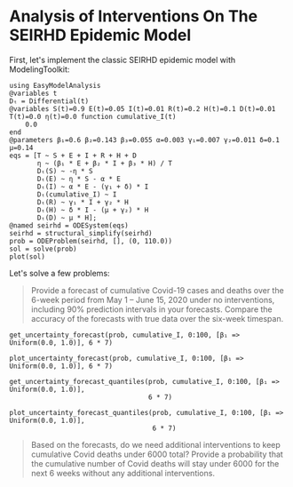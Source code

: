 # Analysis of Interventions On The SEIRHD Epidemic Model

First, let's implement the classic SEIRHD epidemic model with ModelingToolkit:

```@example seirhd
using EasyModelAnalysis
@variables t
Dₜ = Differential(t)
@variables S(t)=0.9 E(t)=0.05 I(t)=0.01 R(t)=0.2 H(t)=0.1 D(t)=0.01 T(t)=0.0 η(t)=0.0 function cumulative_I(t)
    0.0
end
@parameters β₁=0.6 β₂=0.143 β₃=0.055 α=0.003 γ₁=0.007 γ₂=0.011 δ=0.1 μ=0.14
eqs = [T ~ S + E + I + R + H + D
       η ~ (β₁ * E + β₂ * I + β₃ * H) / T
       Dₜ(S) ~ -η * S
       Dₜ(E) ~ η * S - α * E
       Dₜ(I) ~ α * E - (γ₁ + δ) * I
       Dₜ(cumulative_I) ~ I
       Dₜ(R) ~ γ₁ * I + γ₂ * H
       Dₜ(H) ~ δ * I - (μ + γ₂) * H
       Dₜ(D) ~ μ * H];
@named seirhd = ODESystem(eqs)
seirhd = structural_simplify(seirhd)
prob = ODEProblem(seirhd, [], (0, 110.0))
sol = solve(prob)
plot(sol)
```

Let's solve a few problems:

> Provide a forecast of cumulative Covid-19 cases and deaths over the 6-week period from May 1 – June 15, 2020 under no interventions, including 90% prediction intervals in your forecasts. Compare the accuracy of the forecasts with true data over the six-week timespan.

```@example seirhd
get_uncertainty_forecast(prob, cumulative_I, 0:100, [β₁ => Uniform(0.0, 1.0)], 6 * 7)
```

```@example seirhd
plot_uncertainty_forecast(prob, cumulative_I, 0:100, [β₁ => Uniform(0.0, 1.0)], 6 * 7)
```

```@example seirhd
get_uncertainty_forecast_quantiles(prob, cumulative_I, 0:100, [β₁ => Uniform(0.0, 1.0)],
                                   6 * 7)
```

```@example seirhd
plot_uncertainty_forecast_quantiles(prob, cumulative_I, 0:100, [β₁ => Uniform(0.0, 1.0)],
                                    6 * 7)
```

> Based on the forecasts, do we need additional interventions to keep cumulative Covid deaths under 6000 total? Provide a probability that the cumulative number of Covid deaths will stay under 6000 for the next 6 weeks without any additional interventions.
